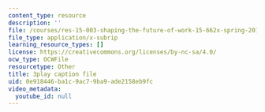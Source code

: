 ```yaml
---
content_type: resource
description: ''
file: /courses/res-15-003-shaping-the-future-of-work-15-662x-spring-2016/0e918446ba1c9ac79ba9ade2158eb9fc_sDnM5fTqXv4.srt
file_type: application/x-subrip
learning_resource_types: []
license: https://creativecommons.org/licenses/by-nc-sa/4.0/
ocw_type: OCWFile
resourcetype: Other
title: 3play caption file
uid: 0e918446-ba1c-9ac7-9ba9-ade2158eb9fc
video_metadata:
  youtube_id: null
---
```

